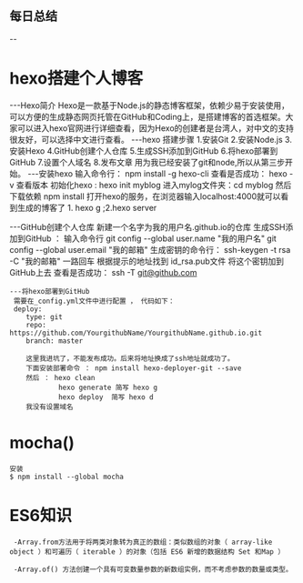 ## 每日总结

 --
 
 # hexo搭建个人博客
 ---Hexo简介
    Hexo是一款基于Node.js的静态博客框架，依赖少易于安装使用，可以方便的生成静态网页托管在GitHub和Coding上，是搭建博客的首选框架。大家可以进入hexo官网进行详细查看，因为Hexo的创建者是台湾人，对中文的支持很友好，可以选择中文进行查看。
 ---hexo 搭建步骤
    1.安装Git
    2.安装Node.js
    3.安装Hexo
    4.GitHub创建个人仓库
    5.生成SSH添加到GitHub
    6.将hexo部署到GitHub
    7.设置个人域名
    8.发布文章
    用为我已经安装了git和node,所以从第三步开始。
    ---安装hexo
    输入命令行： npm install -g hexo-cli
    查看是否成功： hexo -v  查看版本
    初始化hexo : hexo init myblog
    进入mylog文件夹：cd myblog 然后下载依赖 npm install 
    打开hexo的服务，在浏览器输入localhost:4000就可以看到生成的博客了 1. hexo g ;2.hexo server
     
   ---GitHub创建个人仓库
    新建一个名字为我的用户名.github.io的仓库
    生成SSH添加到GitHub ：
      输入命令行 git config --global user.name "我的用户名"
                git config --global user.email "我的邮箱"
     生成密钥的命令行： ssh-keygen -t rsa -C "我的邮箱"  一路回车
     根据提示的地址找到 id_rsa.pub文件
     将这个密钥加到GitHub上去
     查看是否成功： ssh -T git@github.com

    ---将hexo部署到GitHub
     需要在_config.yml文件中进行配置 ， 代码如下：
     deploy:
        type: git
        repo: https://github.com/YourgithubName/YourgithubName.github.io.git
        branch: master
        
        这里我进坑了，不能发布成功。后来将地址换成了ssh地址就成功了。
        下面安装部署命令 ： npm install hexo-deployer-git --save
        然后 ： hexo clean 
                hexo generate 简写 hexo g
                hexo deploy  简写 hexo d
        我没有设置域名
 # mocha() 
    安装
    $ npm install --global mocha


 # ES6知识
     -Array.from方法用于将两类对象转为真正的数组：类似数组的对象（ array-like object ）和可遍历（ iterable ）的对象（包括 ES6 新增的数据结构 Set 和Map ）

     -Array.of() 方法创建一个具有可变数量参数的新数组实例，而不考虑参数的数量或类型。





     